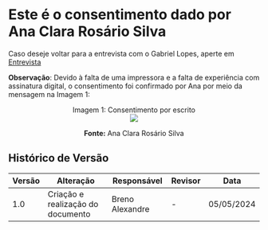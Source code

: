 # Este é o consentimento dado por Ana Clara Rosário Silva

Caso deseje voltar para a entrevista com o Gabriel Lopes, aperte em [Entrevista](PerfilUsuario/Estudantes/Entrevistas/Gravacao/AnaClara.md)

**Observação**: Devido à falta de uma impressora e a falta de experiência com assinatura digital, o consentimento foi confirmado por Ana por meio da mensagem na Imagem 1:

  <div align="center">
    Imagem 1: Consentimento por escrito
    <br>
    <img src="https://raw.githubusercontent.com/Interacao-Humano-Computador/2024.1-SIGAA/main/Midia/Termos_Consentimentos_Assinados/Consentimento_Ana.jpeg">
   
    
  **Fonte:** Ana Clara Rosário Silva
     
  
</div>

## Histórico de Versão

| Versão | Alteração                         | Responsável     | Revisor         | Data       |
| ------ | --------------------------------- | --------------- | --------------- | ---------- |
| 1.0    | Criação e realização do documento | Breno Alexandre | -               | 05/05/2024 |
